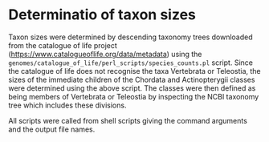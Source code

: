 # Determinatio of taxon sizes

Taxon sizes were determined by descending taxonomy trees downloaded
from the catalogue of life project
(<https://www.catalogueoflife.org/data/metadata>) using the
`genomes/catalogue_of_life/perl_scripts/species_counts.pl`
script. Since the catalogue of life does not recognise the taxa
Vertebrata or Teleostia, the sizes of the immediate children of the
Chordata and Actinopterygii classes were determined using the above
script.  The classes were then defined as being members of Vertebrata
or Teleostia by inspecting the NCBI taxonomy tree which includes these
divisions.

All scripts were called from shell scripts giving the command arguments
and the output file names.
